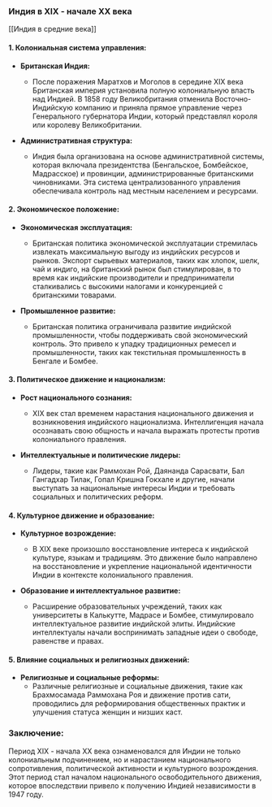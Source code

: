 ### Индия в XIX - начале XX века
[[Индия в средние века]]

#### 1. Колониальная система управления:

- **Британская Индия:**
  - После поражения Маратхов и Моголов в середине XIX века Британская империя установила полную колониальную власть над Индией. В 1858 году Великобритания отменила Восточно-Индийскую компанию и приняла прямое управление через Генерального губернатора Индии, который представлял короля или королеву Великобритании.

- **Административная структура:**
  - Индия была организована на основе административной системы, которая включала президентства (Бенгальское, Бомбейское, Мадрасское) и провинции, администрированные британскими чиновниками. Эта система централизованного управления обеспечивала контроль над местным населением и ресурсами.

#### 2. Экономическое положение:

- **Экономическая эксплуатация:**
  - Британская политика экономической эксплуатации стремилась извлекать максимальную выгоду из индийских ресурсов и рынков. Экспорт сырьевых материалов, таких как хлопок, шелк, чай и индиго, на британский рынок был стимулирован, в то время как индийские производители и предприниматели сталкивались с высокими налогами и конкуренцией с британскими товарами.

- **Промышленное развитие:**
  - Британская политика ограничивала развитие индийской промышленности, чтобы поддерживать свой экономический контроль. Это привело к упадку традиционных ремесел и промышленности, таких как текстильная промышленность в Бенгале и Бомбее.

#### 3. Политическое движение и национализм:

- **Рост национального сознания:**
  - XIX век стал временем нарастания национального движения и возникновения индийского национализма. Интеллигенция начала осознавать свою общность и начала выражать протесты против колониального правления.

- **Интеллектуальные и политические лидеры:**
  - Лидеры, такие как Раммохан Рой, Даянанда Сарасвати, Бал Гангадхар Тилак, Гопал Кришна Гокхале и другие, начали выступать за национальные интересы Индии и требовать социальных и политических реформ.

#### 4. Культурное движение и образование:

- **Культурное возрождение:**
  - В XIX веке произошло восстановление интереса к индийской культуре, языкам и традициям. Это движение было направлено на восстановление и укрепление национальной идентичности Индии в контексте колониального правления.

- **Образование и интеллектуальное развитие:**
  - Расширение образовательных учреждений, таких как университеты в Калькутте, Мадрасе и Бомбее, стимулировало интеллектуальное развитие индийской элиты. Индийские интеллектуалы начали воспринимать западные идеи о свободе, равенстве и правах.

#### 5. Влияние социальных и религиозных движений:

- **Религиозные и социальные реформы:**
  - Различные религиозные и социальные движения, такие как Брахмосамада Раммохана Роя и движение против сати, проводились для реформирования общественных практик и улучшения статуса женщин и низших каст.

### Заключение:

Период XIX - начала XX века ознаменовался для Индии не только колониальным подчинением, но и нарастанием национального сопротивления, политической активности и культурного возрождения. Этот период стал началом национального освободительного движения, которое впоследствии привело к получению Индией независимости в 1947 году.